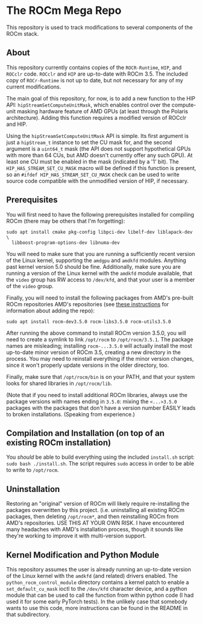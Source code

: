 The ROCm Mega Repo
==================

This repository is used to track modifications to several components of the
ROCm stack.


About
-----

This repository currently contains copies of the `ROCR-Runtime`, `HIP`, and
`ROCclr` code.  `ROCclr` and `HIP` are up-to-date with ROCm 3.5.
The included copy of `ROCr-Runtime` is not up to date, but not necessary for
any of my current modifications.

The main goal of this repository, for now, is to add a new function to the HIP
API: `hipStreamSetComputeUnitMask`, which enables control over the compute-unit
masking hardware feature of AMD GPUs (at least through the Polaris
architecture).  Adding this function requires a modified version of ROCclr and
HIP.

Using the `hipStreamSetComputeUnitMask` API is simple.  Its first argument is
just a `hipStream_t` instance to set the CU mask for, and the second argument
is a `uint64_t` mask (the API does not support hypothetical GPUs with more than
64 CUs, but AMD doesn't currently offer any such GPU). At least one CU must be
enabled in the mask (indicated by a '1' bit).  The `HIP_HAS_STREAM_SET_CU_MASK`
macro will be defined if this function is present, so an
`#ifdef HIP_HAS_STREAM_SET_CU_MASK` check can be used to write source code
compatible with the unmodified version of HIP, if necessary.


Prerequisites
-------------

You will first need to have the following prerequisites installed for compiling
ROCm (there may be others that I'm forgetting):
```
sudo apt install cmake pkg-config libpci-dev libelf-dev liblapack-dev \
  libboost-program-options-dev libnuma-dev
```

You will need to make sure that you are running a sufficiently recent version
of the Linux kernel, supporting the `amdgpu` and `amdkfd` modules. Anything
past kernel version 5.0 should be fine. Additionally, make sure you are running
a version of the Linux kernel with the `amdkfd` module available, that the
`video` group has RW access to `/dev/kfd`, and that your user is a member of
the `video` group.

Finally, you will need to install the following packages from AMD's pre-built
ROCm repositories AMD's repositories (see
[these instructions](https://github.com/RadeonOpenCompute/ROCm#Ubuntu) for
information about adding the repo):
```
sudo apt install rocm-dev3.5.0 rocm-libs3.5.0 rocm-utils3.5.0
```

After running the above command to install ROCm version 3.5.0, you will need to
create a symlink to link `/opt/rocm` to `/opt/rocm/3.5.1`.  The package names
are misleading; installing `rocm-...3.5.0` will actually install the most
up-to-date minor version of ROCm 3.5, creating a new directory in the process.
You may need to reinstall everything if the minor version changes, since it
won't properly update versions in the older directory, too.

Finally, make sure that `/opt/rocm/bin` is on your PATH, and that your system
looks for shared libraries in `/opt/rocm/lib`.

(Note that if you need to install additional ROCm libraries, always use the
package versions with names ending in `3.5.0`: mixing the `<...>3.5.0` packages
with the packages that don't have a version number EASILY leads to broken
installations.  (Speaking from experience.)


Compilation and Installation (on top of an existing ROCm installation)
----------------------------------------------------------------------

You *should* be able to build everything using the included `install.sh`
script: `sudo bash ./install.sh`.  The script requires `sudo` access in order
to be able to write to `/opt/rocm`.


Uninstallation
--------------

Restoring an "original" version of ROCm will likely require re-installing the
packages overwritten by this project. (i.e. uninstalling all existing ROCm
packages, then deleting `/opt/rocm*`, and then reinstalling ROCm from AMD's
repositories.  USE THIS AT YOUR OWN RISK.  I have encountered many headaches
with AMD's installation process, though it sounds like they're working to
improve it with multi-version support.


Kernel Modification and Python Module
-------------------------------------

This repository assumes the user is already running an up-to-date version of
the Linux kernel with the `amdkfd` (and related) drivers enabled. The
`python_rocm_control_module` directory contains a kernel patch to enable a
`set_default_cu_mask` ioctl to the `/dev/kfd` character device, and a python
module that can be used to call the function from within python code (I had
used it for some early PyTorch tests). In the unlikely case that somebody wants
to use this code, more instructions can be found in the README in that
subdirectory.
